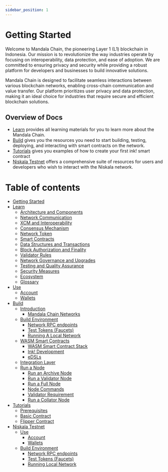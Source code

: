 ```yaml
---
sidebar_position: 1
---
```


# Getting Started

Welcome to Mandala Chain, the pioneering Layer 1 (L1) blockchain in Indonesia. Our mission is to revolutionize the way industries operate by focusing on interoperability, data protection, and ease of adoption. We are committed to ensuring privacy and security while providing a robust platform for developers and businesses to build innovative solutions.

Mandala Chain is designed to facilitate seamless interactions between various blockchain networks, enabling cross-chain communication and value transfer. Our platform prioritizes user privacy and data protection, making it an ideal choice for industries that require secure and efficient blockchain solutions.

## Overview of Docs

- [Learn](learn/) provides all learning materials for you to learn more about the Mandala Chain.
- [Build](build/) gives you the resources you need to start building, testing, deploying, and interacting with smart contracts on the network.
- [Tutorials](tutorials/) gives you examples of how to create your first ink! smart contract
- [Niskala Testnet](niskala-testnet/) offers a comprehensive suite of resources for users and developers who wish to interact with the Niskala network.

# Table of contents

- [Getting Started](intro.md)
- [Learn](learn/README.md)
  - [Architecture and Components](learn/architecture-and-components.md)
  - [Network Communication](learn/network-communication.md)
  - [XCM and Interoperability](learn/xcm-and-interoperability.md)
  - [Consensus Mechanism](learn/consensus-mechanism.md)
  - [Network Token](learn/network-token.md)
  - [Smart Contracts](learn/smart-contracts/README.md)
  - [Data Structures and Transactions](learn/data-structures-and-transactions.md)
  - [Block Authorization and Finality](learn/block-authorization-and-finality.md)
  - [Validator Rules](learn/validator-rules.md)
  - [Network Governance and Upgrades](learn/network-governance-and-upgrades.md)
  - [Testing and Quality Assurance](learn/testing-and-quality-assurance.md)
  - [Security Measures](learn/security-measures.md)
  - [Ecosystem](learn/ecosystem.md)
  - [Glossary](learn/glossary.md)
- [Use](use/README.md)
  - [Account](use/account.md)
  - [Wallets](use/wallets.md)
- [Build](build/README.md)
  - [Introduction](build/introduction/README.md)
    - [Mandala Chain Networks](build/introduction/mandala-chain-networks.md)
  - [Build Environment](build/build-environment/README.md)
    - [Network RPC endpoints](build/build-environment/network-rpc-endpoints.md)
    - [Test Tokens (Faucets)](build/build-environment/test-tokens-faucets.md)
    - [Running A Local Network](build/build-environment/running-a-local-network.md)
  - [WASM Smart Contracts](build/wasm-smart-contracts/README.md)
    - [WASM Smart Contract Stack](build/wasm-smart-contracts/wasm-smart-contract-stack.md)
    - [Ink! Development](build/wasm-smart-contracts/ink-development.md)
    - [eDSLs](build/wasm-smart-contracts/edsls.md)
  - [Integration Layer](build/integration-layer.md)
  - [Run a Node](build/run-a-node/README.md)
    - [Run an Archive Node](build/run-a-node/run-an-archive-node.md)
    - [Run a Validator Node](build/run-a-node/run-a-validator-node.md)
    - [Run a Full Node](build/run-a-node/run-a-full-node.md)
    - [Node Commands](build/run-a-node/node-commands.md)
    - [Validator Requirement](build/run-a-node/validator-requirement.md)
    - [Run a Collator Node](build/run-a-node/run-a-collator-node.md)
- [Tutorials](tutorials/README.md)
  - [Prerequisites](tutorials/prerequisites.md)
  - [Basic Contract](tutorials/basic-contract.md)
  - [Flipper Contract](tutorials/flipper-contract.md)
- [Niskala Testnet](niskala-testnet/README.md)
  - [Use](niskala-testnet/use/README.md)
    - [Account](niskala-testnet/use/account.md)
    - [Wallets](niskala-testnet/use/wallets.md)
  - [Build Environment](niskala-testnet/build-environment/README.md)
    - [Network RPC endpoints](niskala-testnet/build-environment/network-rpc-endpoints.md)
    - [Test Tokens (Faucets)](niskala-testnet/build-environment/test-tokens-faucets.md)
    - [Running Local Network](niskala-testnet/build-environment/running-local-network.md)

